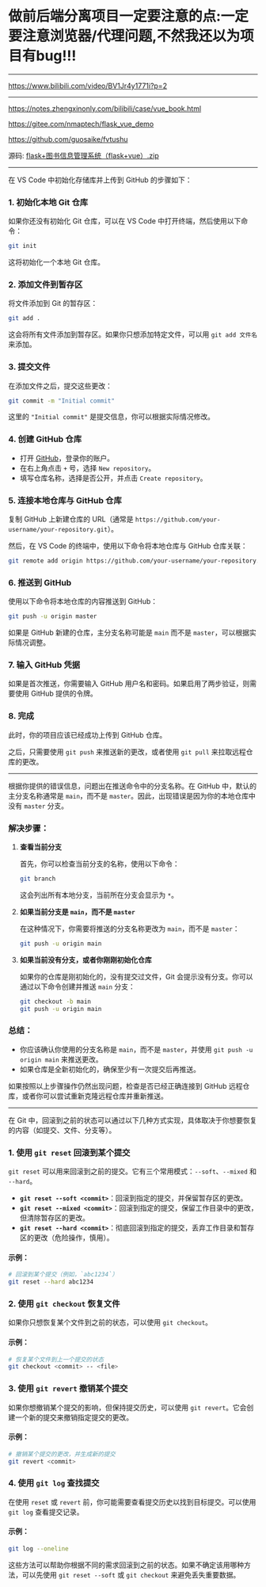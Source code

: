 # 做前后端分离项目一定要注意的点:一定要注意浏览器/代理问题,不然我还以为项目有bug!!!

***

https://www.bilibili.com/video/BV1Jr4y1771i?p=2

***

https://notes.zhengxinonly.com/bilibili/case/vue_book.html

https://gitee.com/nmaptech/flask_vue_demo

https://github.com/guosaike/fvtushu



源码: [flask+图书信息管理系统（flask+vue）.zip](flask+图书信息管理系统（flask+vue）.zip) 

***



在 VS Code 中初始化存储库并上传到 GitHub 的步骤如下：

### 1. 初始化本地 Git 仓库
如果你还没有初始化 Git 仓库，可以在 VS Code 中打开终端，然后使用以下命令：
```bash
git init
```
这将初始化一个本地 Git 仓库。

### 2. 添加文件到暂存区
将文件添加到 Git 的暂存区：
```bash
git add .
```
这会将所有文件添加到暂存区。如果你只想添加特定文件，可以用 `git add 文件名` 来添加。

### 3. 提交文件
在添加文件之后，提交这些更改：
```bash
git commit -m "Initial commit"
```
这里的 `"Initial commit"` 是提交信息，你可以根据实际情况修改。

### 4. 创建 GitHub 仓库
- 打开 [GitHub](https://github.com/)，登录你的账户。
- 在右上角点击 `+` 号，选择 `New repository`。
- 填写仓库名称，选择是否公开，并点击 `Create repository`。

### 5. 连接本地仓库与 GitHub 仓库
复制 GitHub 上新建仓库的 URL（通常是 `https://github.com/your-username/your-repository.git`）。

然后，在 VS Code 的终端中，使用以下命令将本地仓库与 GitHub 仓库关联：
```bash
git remote add origin https://github.com/your-username/your-repository.git
```

### 6. 推送到 GitHub
使用以下命令将本地仓库的内容推送到 GitHub：
```bash
git push -u origin master
```
如果是 GitHub 新建的仓库，主分支名称可能是 `main` 而不是 `master`，可以根据实际情况调整。

### 7. 输入 GitHub 凭据
如果是首次推送，你需要输入 GitHub 用户名和密码。如果启用了两步验证，则需要使用 GitHub 提供的令牌。

### 8. 完成
此时，你的项目应该已经成功上传到 GitHub 仓库。

之后，只需要使用 `git push` 来推送新的更改，或者使用 `git pull` 来拉取远程仓库的更改。

***
根据你提供的错误信息，问题出在推送命令中的分支名称。在 GitHub 中，默认的主分支名称通常是 `main`，而不是 `master`。因此，出现错误是因为你的本地仓库中没有 `master` 分支。

### 解决步骤：

1. **查看当前分支**
   
   首先，你可以检查当前分支的名称，使用以下命令：
   ```bash
   git branch
   ```
   这会列出所有本地分支，当前所在分支会显示为 `*`。

2. **如果当前分支是 `main`，而不是 `master`**

   在这种情况下，你需要将推送的分支名称更改为 `main`，而不是 `master`：
   ```bash
   git push -u origin main
   ```

3. **如果当前没有分支，或者你刚刚初始化仓库**

   如果你的仓库是刚初始化的，没有提交过文件，Git 会提示没有分支。你可以通过以下命令创建并推送 `main` 分支：
   ```bash
   git checkout -b main
   git push -u origin main
   ```

### 总结：

- 你应该确认你使用的分支名称是 `main`，而不是 `master`，并使用 `git push -u origin main` 来推送更改。
- 如果仓库是全新初始化的，确保至少有一次提交后再推送。

如果按照以上步骤操作仍然出现问题，检查是否已经正确连接到 GitHub 远程仓库，或者你可以尝试重新克隆远程仓库并重新推送。

***

在 Git 中，回滚到之前的状态可以通过以下几种方式实现，具体取决于你想要恢复的内容（如提交、文件、分支等）。

### 1. **使用 `git reset` 回滚到某个提交**
`git reset` 可以用来回滚到之前的提交。它有三个常用模式：`--soft`、`--mixed` 和 `--hard`。

- **`git reset --soft <commit>`**：回滚到指定的提交，并保留暂存区的更改。
- **`git reset --mixed <commit>`**：回滚到指定的提交，保留工作目录中的更改，但清除暂存区的更改。
- **`git reset --hard <commit>`**：彻底回滚到指定的提交，丢弃工作目录和暂存区的更改（危险操作，慎用）。

#### 示例：
```bash
# 回滚到某个提交（例如，`abc1234`）
git reset --hard abc1234
```

### 2. **使用 `git checkout` 恢复文件**
如果你只想恢复某个文件到之前的状态，可以使用 `git checkout`。

#### 示例：
```bash
# 恢复某个文件到上一个提交的状态
git checkout <commit> -- <file>
```

### 3. **使用 `git revert` 撤销某个提交**
如果你想撤销某个提交的影响，但保持提交历史，可以使用 `git revert`。它会创建一个新的提交来撤销指定提交的更改。

#### 示例：
```bash
# 撤销某个提交的更改，并生成新的提交
git revert <commit>
```

### 4. **使用 `git log` 查找提交**
在使用 `reset` 或 `revert` 前，你可能需要查看提交历史以找到目标提交。可以使用 `git log` 查看提交记录。

#### 示例：
```bash
git log --oneline
```

这些方法可以帮助你根据不同的需求回滚到之前的状态。如果不确定该用哪种方法，可以先使用 `git reset --soft` 或 `git checkout` 来避免丢失重要数据。